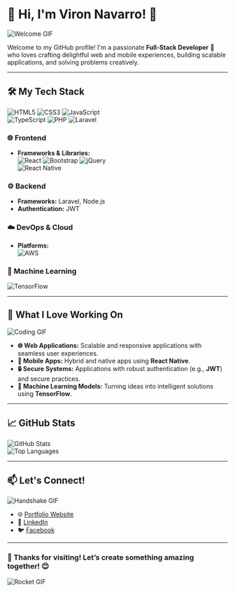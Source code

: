 # 🌟 Hi, I'm Viron Navarro! 👋  
![Welcome GIF](https://media.giphy.com/media/hvRJCLFzcasrR4ia7z/giphy.gif)  

Welcome to my GitHub profile! I'm a passionate **Full-Stack Developer** 🚀 who loves crafting delightful web and mobile experiences, building scalable applications, and solving problems creatively.

---

## 🛠️ My Tech Stack  
![HTML5](https://img.shields.io/badge/-HTML5-E34F26?logo=html5&logoColor=white&style=for-the-badge) 
![CSS3](https://img.shields.io/badge/-CSS3-1572B6?logo=css3&logoColor=white&style=for-the-badge) 
![JavaScript](https://img.shields.io/badge/-JavaScript-F7DF1E?logo=javascript&logoColor=black&style=for-the-badge)  
![TypeScript](https://img.shields.io/badge/-TypeScript-007ACC?logo=typescript&logoColor=white&style=for-the-badge) 
![PHP](https://img.shields.io/badge/-PHP-777BB4?logo=php&logoColor=white&style=for-the-badge) 
![Laravel](https://img.shields.io/badge/-Laravel-FF2D20?logo=laravel&logoColor=white&style=for-the-badge)  

### 🌐 Frontend  
- **Frameworks & Libraries:**  
![React](https://img.shields.io/badge/-React-61DAFB?logo=react&logoColor=black&style=for-the-badge) 
![Bootstrap](https://img.shields.io/badge/-Bootstrap-7952B3?logo=bootstrap&logoColor=white&style=for-the-badge) 
![jQuery](https://img.shields.io/badge/-jQuery-0769AD?logo=jquery&logoColor=white&style=for-the-badge)  
![React Native](https://img.shields.io/badge/-React%20Native-61DAFB?logo=react&logoColor=black&style=for-the-badge)  

### ⚙️ Backend  
- **Frameworks:** Laravel, Node.js  
- **Authentication:** JWT  

### ☁️ DevOps & Cloud  
- **Platforms:**  
![AWS](https://img.shields.io/badge/-AWS-232F3E?logo=amazon-aws&logoColor=white&style=for-the-badge)  

### 🧠 Machine Learning  
![TensorFlow](https://img.shields.io/badge/-TensorFlow-FF6F00?logo=tensorflow&logoColor=white&style=for-the-badge)  

---

## 🌟 What I Love Working On  
![Coding GIF](https://media.giphy.com/media/qgQUggAC3Pfv687qPC/giphy.gif)  

- **🌐 Web Applications:** Scalable and responsive applications with seamless user experiences.  
- **📱 Mobile Apps:** Hybrid and native apps using **React Native**.  
- **🔒 Secure Systems:** Applications with robust authentication (e.g., **JWT**) and secure practices.  
- **🤖 Machine Learning Models:** Turning ideas into intelligent solutions using **TensorFlow**.  

---

## 📈 GitHub Stats  
![GitHub Stats](https://github-readme-stats.vercel.app/api?username=your-username&show_icons=true&theme=radical)  
![Top Languages](https://github-readme-stats.vercel.app/api/top-langs/?username=your-username&layout=compact&theme=radical)

---

## 📫 Let's Connect!  
![Handshake GIF](https://media.giphy.com/media/l3q2K5jinAlChoCLS/giphy.gif)  

- 🌐 [Portfolio Website]([https://your-portfolio.com](https://viron1121.github.io/DigitalResume/))  
- 💼 [LinkedIn]([https://linkedin.com/in/](https://www.linkedin.com/in/viron-navarro-182704287/))  
- 🐦 [Facebook]([https://twitter.com/your-username](https://www.facebook.com/phunghoatrien))  

---

### 🚀 Thanks for visiting! Let’s create something amazing together! 😊  
![Rocket GIF](https://media.giphy.com/media/du3J3cXyzhj75IOgvA/giphy.gif)  
